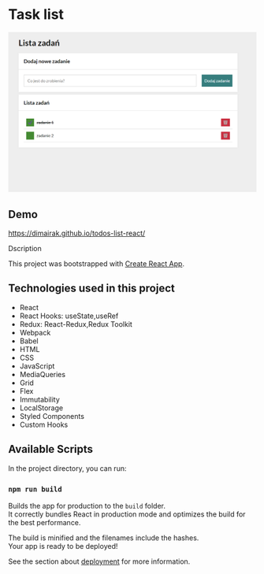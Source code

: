 # Task list
![scrinshot of the side](image.png)

## Demo
https://dimairak.github.io/todos-list-react/

Dscription

This project was bootstrapped with [Create React App](https://github.com/facebook/create-react-app).

## Technologies used in this project
- React
- React Hooks: useState,useRef
- Redux: React-Redux,Redux Toolkit
- Webpack
- Babel
- HTML
- CSS 
- JavaScript
- MediaQueries
- Grid
- Flex
- Immutability
- LocalStorage
- Styled Components
- Custom Hooks

## Available Scripts

In the project directory, you can run:

### `npm run build`

Builds the app for production to the `build` folder.\
It correctly bundles React in production mode and optimizes the build for the best performance.

The build is minified and the filenames include the hashes.\
Your app is ready to be deployed!

See the section about [deployment](https://facebook.github.io/create-react-app/docs/deployment) for more information.
